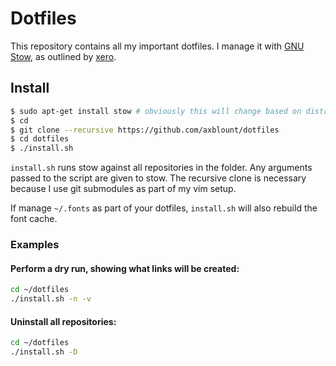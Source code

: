 Dotfiles
========

This repository contains all my important dotfiles.
I manage it with [GNU Stow][2], as outlined by [xero][1].

Install
-------

```sh
$ sudo apt-get install stow # obviously this will change based on distro
$ cd
$ git clone --recursive https://github.com/axblount/dotfiles
$ cd dotfiles
$ ./install.sh
```

`install.sh` runs stow against all repositories in the folder.
Any arguments passed to the script are given to stow. The recursive
clone is necessary because I use git submodules as part of my vim setup.

If manage `~/.fonts` as part of your dotfiles, `install.sh` will also
rebuild the font cache.

### Examples
#### Perform a dry run, showing what links will be created:
```sh
cd ~/dotfiles
./install.sh -n -v
```

#### Uninstall all repositories:
```sh
cd ~/dotfiles
./install.sh -D
```

[1]: https://github.com/xero/dotfiles
[2]: https://www.gnu.org/software/stow/

